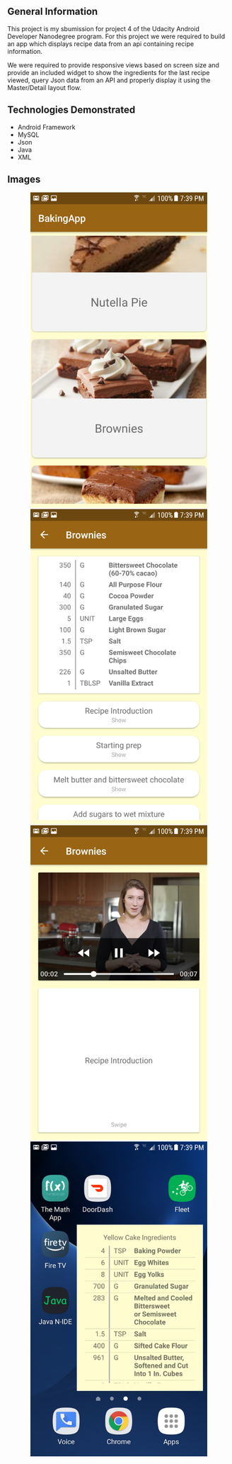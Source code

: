 ## General Information

This project is my sbumission for project 4 of the Udacity Android Developer Nanodegree program. For this project we were required to build an app which displays recipe data from an api containing recipe information.

We were required to provide responsive views based on screen size and provide an included widget to show the ingredients for the last recipe viewed, query Json data from an API and properly display it using the Master/Detail layout flow.

## Technologies Demonstrated

* Android Framework
* MySQL
* Json
* Java
* XML

## Images
<p align="center">
<img src="https://github.com/StevenBerdak/BakingApp/blob/master/readme/app_screenshots_1.png" width=400 /> <img src="https://github.com/StevenBerdak/BakingApp/blob/master/readme/app_screenshots_2.png" width=400 /> <img src="https://github.com/StevenBerdak/BakingApp/blob/master/readme/app_screenshots_3.png" width=400 /> <img src="https://github.com/StevenBerdak/BakingApp/blob/master/readme/app_screenshots_4.png" width=400 />
</p>

